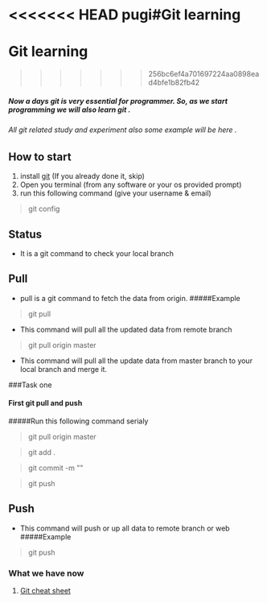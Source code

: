 <<<<<<< HEAD
pugi#Git learning
=======
# Git learning
>>>>>>> 256bc6ef4a701697224aa0898ead4bfe1b82fb42

##### Now a days git is very essential for programmer. So, as we start programming we will also learn git .
###### All git related study and experiment also some example will be here . 

## How to start
 1. install [git](https://git-scm.com/downloads) (If you already done it, skip)
 2. Open you terminal (from any software or your os provided prompt)
 3. run this following command (give your username & email)
 > git config
 
## Status

- It is a git command to check your local branch
 
## Pull

- pull is a git command to fetch the data from origin. 
 #####Example 
> git pull
- This command will pull all the updated data from remote branch
>git pull origin master
- This command will pull all the update data from master branch to your local branch and merge it.

###Task one 
#### First git pull and push

#####Run this following command serialy
>git pull origin master

>git add .

>git commit -m ""

>git push


## Push

- This command will push or up all data to remote branch or web
#####Example
> git push

### What we have now
1. [Git cheat sheet](/git-cheet-sheet.pdf)

